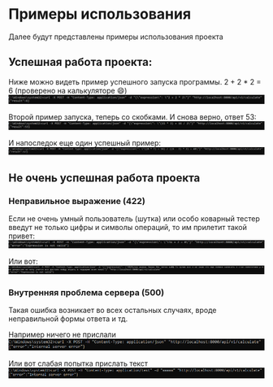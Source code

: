 # Примеры использования

Далее будут представлены примеры использования проекта

## Успешная работа проекта:

Ниже можно видеть пример успешного запуска программы. 2 + 2 * 2 = 6 (проверено на калькуляторе :smile:)  
![Успешный пример 1](https://github.com/Vyber777/NetCalculatorGolang/blob/main/screenshots/image1.PNG?raw=true)

Второй пример запуска, теперь со скобками. И снова верно, ответ 53:  
![Успешный пример 2](https://github.com/Vyber777/NetCalculatorGolang/blob/main/screenshots/image2.PNG?raw=true)

И напоследок еще один успешный пример:  
![Успешный пример 3](https://github.com/Vyber777/NetCalculatorGolang/blob/main/screenshots/image3.PNG?raw=true)

## Не очень успешная работа проекта

### Неправильное выражение (422)

Если не очень умный пользователь (шутка) или особо коварный тестер введут не только цифры и символы операций, то им прилетит такой привет:  
![Неуспешный пример 1](https://github.com/Vyber777/NetCalculatorGolang/blob/main/screenshots/image4.PNG?raw=true)

Или вот:  
![Неуспешный пример 2](https://github.com/Vyber777/NetCalculatorGolang/blob/main/screenshots/image5.PNG?raw=true)

### Внутренняя проблема сервера (500)

Такая ошибка возникает во всех остальных случаях, вроде неправильной формы ответа и тд.

Например ничего не прислали
![Неуспешный пример 3](https://github.com/Vyber777/NetCalculatorGolang/blob/main/screenshots/image6.PNG?raw=true)

Или вот слабая попытка прислать текст
![Неуспешный пример 4](https://github.com/Vyber777/NetCalculatorGolang/blob/main/screenshots/image7.PNG?raw=true)